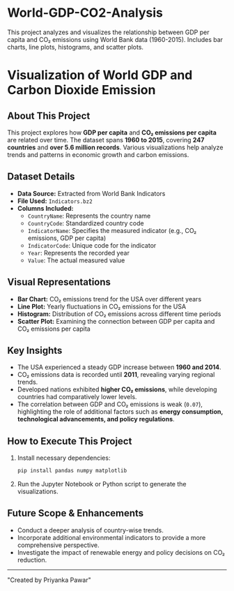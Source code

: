 # World-GDP-CO2-Analysis
This project analyzes and visualizes the relationship between GDP per capita and CO₂ emissions using World Bank data (1960-2015). Includes bar charts, line plots, histograms, and scatter plots.
# Visualization of World GDP and Carbon Dioxide Emission

## About This Project
This project explores how **GDP per capita** and **CO₂ emissions per capita** are related over time. The dataset spans **1960 to 2015**, covering **247 countries** and **over 5.6 million records**. Various visualizations help analyze trends and patterns in economic growth and carbon emissions.

## Dataset Details
- **Data Source:** Extracted from World Bank Indicators
- **File Used:** `Indicators.bz2`
- **Columns Included:**
  - `CountryName`: Represents the country name
  - `CountryCode`: Standardized country code
  - `IndicatorName`: Specifies the measured indicator (e.g., CO₂ emissions, GDP per capita)
  - `IndicatorCode`: Unique code for the indicator
  - `Year`: Represents the recorded year
  - `Value`: The actual measured value

## Visual Representations
- **Bar Chart:** CO₂ emissions trend for the USA over different years
- **Line Plot:** Yearly fluctuations in CO₂ emissions for the USA
- **Histogram:** Distribution of CO₂ emissions across different time periods
- **Scatter Plot:** Examining the connection between GDP per capita and CO₂ emissions per capita

## Key Insights
- The USA experienced a steady GDP increase between **1960 and 2014**.
- CO₂ emissions data is recorded until **2011**, revealing varying regional trends.
- Developed nations exhibited **higher CO₂ emissions**, while developing countries had comparatively lower levels.
- The correlation between GDP and CO₂ emissions is weak (`0.07`), highlighting the role of additional factors such as **energy consumption, technological advancements, and policy regulations**.

## How to Execute This Project
1. Install necessary dependencies:
   ```bash
   pip install pandas numpy matplotlib
   ```
2. Run the Jupyter Notebook or Python script to generate the visualizations.

## Future Scope & Enhancements
- Conduct a deeper analysis of country-wise trends.
- Incorporate additional environmental indicators to provide a more comprehensive perspective.
- Investigate the impact of renewable energy and policy decisions on CO₂ reduction.

---
  
   "Created by Priyanka Pawar" 

